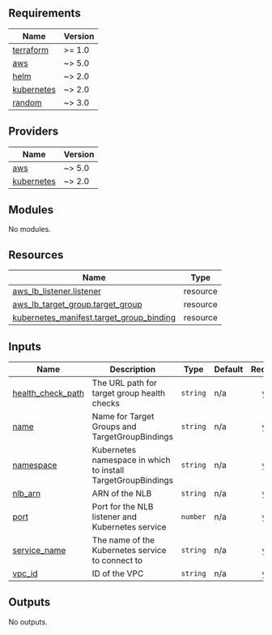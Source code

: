 ## Requirements

| Name | Version |
|------|---------|
| <a name="requirement_terraform"></a> [terraform](#requirement\_terraform) | >= 1.0 |
| <a name="requirement_aws"></a> [aws](#requirement\_aws) | ~> 5.0 |
| <a name="requirement_helm"></a> [helm](#requirement\_helm) | ~> 2.0 |
| <a name="requirement_kubernetes"></a> [kubernetes](#requirement\_kubernetes) | ~> 2.0 |
| <a name="requirement_random"></a> [random](#requirement\_random) | ~> 3.0 |

## Providers

| Name | Version |
|------|---------|
| <a name="provider_aws"></a> [aws](#provider\_aws) | ~> 5.0 |
| <a name="provider_kubernetes"></a> [kubernetes](#provider\_kubernetes) | ~> 2.0 |

## Modules

No modules.

## Resources

| Name | Type |
|------|------|
| [aws_lb_listener.listener](https://registry.terraform.io/providers/hashicorp/aws/latest/docs/resources/lb_listener) | resource |
| [aws_lb_target_group.target_group](https://registry.terraform.io/providers/hashicorp/aws/latest/docs/resources/lb_target_group) | resource |
| [kubernetes_manifest.target_group_binding](https://registry.terraform.io/providers/hashicorp/kubernetes/latest/docs/resources/manifest) | resource |

## Inputs

| Name | Description | Type | Default | Required |
|------|-------------|------|---------|:--------:|
| <a name="input_health_check_path"></a> [health\_check\_path](#input\_health\_check\_path) | The URL path for target group health checks | `string` | n/a | yes |
| <a name="input_name"></a> [name](#input\_name) | Name for Target Groups and TargetGroupBindings | `string` | n/a | yes |
| <a name="input_namespace"></a> [namespace](#input\_namespace) | Kubernetes namespace in which to install TargetGroupBindings | `string` | n/a | yes |
| <a name="input_nlb_arn"></a> [nlb\_arn](#input\_nlb\_arn) | ARN of the NLB | `string` | n/a | yes |
| <a name="input_port"></a> [port](#input\_port) | Port for the NLB listener and Kubernetes service | `number` | n/a | yes |
| <a name="input_service_name"></a> [service\_name](#input\_service\_name) | The name of the Kubernetes service to connect to | `string` | n/a | yes |
| <a name="input_vpc_id"></a> [vpc\_id](#input\_vpc\_id) | ID of the VPC | `string` | n/a | yes |

## Outputs

No outputs.

